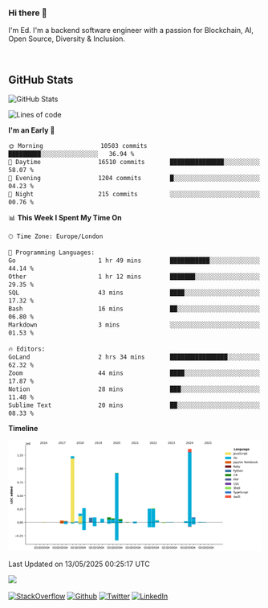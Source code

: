 ### Hi there 👋
 I'm Ed. I'm a backend software engineer with a passion for Blockchain, AI, Open Source, Diversity & Inclusion.

<br />

<h2>GitHub Stats</h2>
<p><img src="https://github-readme-stats.vercel.app/api?username=echarrod&amp;show_icons=true" alt="GitHub Stats"></p>

<!--START_SECTION:waka-->
![Lines of code](https://img.shields.io/badge/From%20Hello%20World%20I%27ve%20Written-5.2%20million%20lines%20of%20code-blue)

**I'm an Early 🐤** 

```text
🌞 Morning                10503 commits       █████████░░░░░░░░░░░░░░░░   36.94 % 
🌆 Daytime                16510 commits       ███████████████░░░░░░░░░░   58.07 % 
🌃 Evening                1204 commits        █░░░░░░░░░░░░░░░░░░░░░░░░   04.23 % 
🌙 Night                  215 commits         ░░░░░░░░░░░░░░░░░░░░░░░░░   00.76 % 
```


📊 **This Week I Spent My Time On** 

```text
🕑︎ Time Zone: Europe/London

💬 Programming Languages: 
Go                       1 hr 49 mins        ███████████░░░░░░░░░░░░░░   44.14 % 
Other                    1 hr 12 mins        ███████░░░░░░░░░░░░░░░░░░   29.35 % 
SQL                      43 mins             ████░░░░░░░░░░░░░░░░░░░░░   17.32 % 
Bash                     16 mins             ██░░░░░░░░░░░░░░░░░░░░░░░   06.80 % 
Markdown                 3 mins              ░░░░░░░░░░░░░░░░░░░░░░░░░   01.53 % 

🔥 Editors: 
GoLand                   2 hrs 34 mins       ████████████████░░░░░░░░░   62.32 % 
Zoom                     44 mins             ████░░░░░░░░░░░░░░░░░░░░░   17.87 % 
Notion                   28 mins             ███░░░░░░░░░░░░░░░░░░░░░░   11.48 % 
Sublime Text             20 mins             ██░░░░░░░░░░░░░░░░░░░░░░░   08.33 % 
```

**Timeline**

![Lines of Code chart](https://raw.githubusercontent.com/echarrod/echarrod/main/assets/bar_graph.png)


 Last Updated on 13/05/2025 00:25:17 UTC
<!--END_SECTION:waka-->

![](https://komarev.com/ghpvc/?username=echarrod)

<p>
<a href="https://stackoverflow.com/users/1014632/ech" target="_blank"><img alt="StackOverflow" src="https://img.shields.io/badge/-Stackoverflow-FE7A16?style=for-the-badge&logo=stack-overflow&logoColor=white" /></a> 
<a href="https://github.com/echarrod" target="_blank"><img alt="Github" src="https://img.shields.io/badge/GitHub-%2312100E.svg?&style=for-the-badge&logo=Github&logoColor=white" /></a> 
<a href="https://twitter.com/e_harrod" target="_blank"><img alt="Twitter" src="https://img.shields.io/badge/twitter-%231DA1F2.svg?&style=for-the-badge&logo=twitter&logoColor=white" /></a> 
<a href="https://www.linkedin.com/in/ed-harrod" target="_blank"><img alt="LinkedIn" src="https://img.shields.io/badge/linkedin-%230077B5.svg?&style=for-the-badge&logo=linkedin&logoColor=white" /></a>
